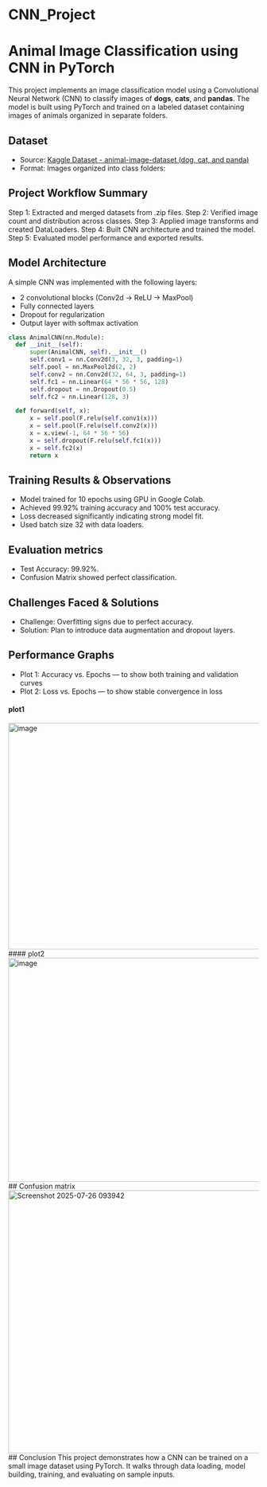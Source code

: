 # CNN_Project
# Animal Image Classification using CNN in PyTorch

This project implements an image classification model using a Convolutional Neural Network (CNN) to classify images of **dogs**, **cats**, and **pandas**. The model is built using PyTorch and trained on a labeled dataset containing images of animals organized in separate folders.

## Dataset

- Source: [Kaggle Dataset - animal-image-dataset (dog, cat, and panda)](https://www.kaggle.com/datasets/samuelcortinhas/animal-image-dataset-dog-cat-and-panda)
- Format: Images organized into class folders:
## Project Workflow Summary

Step 1: Extracted and merged datasets from .zip files.
Step 2: Verified image count and distribution across classes.
Step 3: Applied image transforms and created DataLoaders.
Step 4: Built CNN architecture and trained the model.
Step 5: Evaluated model performance and exported results.


## Model Architecture

A simple CNN was implemented with the following layers:
- 2 convolutional blocks (Conv2d → ReLU → MaxPool)
- Fully connected layers
- Dropout for regularization
- Output layer with softmax activation

```python
class AnimalCNN(nn.Module):
  def __init__(self):
      super(AnimalCNN, self).__init__()
      self.conv1 = nn.Conv2d(3, 32, 3, padding=1)
      self.pool = nn.MaxPool2d(2, 2)
      self.conv2 = nn.Conv2d(32, 64, 3, padding=1)
      self.fc1 = nn.Linear(64 * 56 * 56, 128)
      self.dropout = nn.Dropout(0.5)
      self.fc2 = nn.Linear(128, 3)

  def forward(self, x):
      x = self.pool(F.relu(self.conv1(x)))
      x = self.pool(F.relu(self.conv2(x)))
      x = x.view(-1, 64 * 56 * 56)
      x = self.dropout(F.relu(self.fc1(x)))
      x = self.fc2(x)
      return x
```
## Training Results & Observations
- Model trained for 10 epochs using GPU in Google Colab.
- Achieved 99.92% training accuracy and 100% test accuracy.
- Loss decreased significantly indicating strong model fit.
- Used batch size 32 with data loaders.
## Evaluation metrics
- Test Accuracy: 99.92%.
- Confusion Matrix showed perfect classification.
## Challenges Faced & Solutions
- Challenge: Overfitting signs due to perfect accuracy.
- Solution: Plan to introduce data augmentation and dropout layers.
## Performance Graphs
- Plot 1: Accuracy vs. Epochs — to show both training and validation curves
- Plot 2: Loss vs. Epochs — to show stable convergence in loss
#### plot1
<img width="546" height="455" alt="image" src="https://github.com/user-attachments/assets/fcff8841-0aa1-42ed-969a-97ddf745f1c5" />
#### plot2
<img width="546" height="450" alt="image" src="https://github.com/user-attachments/assets/60bdc20e-a6f4-41b8-b212-3391238a92c1" />
## Confusion matrix
<img width="663" height="528" alt="Screenshot 2025-07-26 093942" src="https://github.com/user-attachments/assets/ec30cebf-2142-473f-a890-a4e0d376048a" />
## Conclusion
 This project demonstrates how a CNN can be trained on a small image dataset using PyTorch. It walks through data loading, model building, training, and evaluating on sample inputs. 
